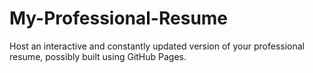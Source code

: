 # My-Professional-Resume
Host an interactive and constantly updated version of your professional resume, possibly built using GitHub Pages.
